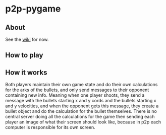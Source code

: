 # p2p-pygame
## About
See the [wiki](https://github.com/blakeearth/p2p-pygame/wiki) for now.

## How to play

## How it works
 Both players maintain their own game state and do their own 
 calculations for the arks of the bullets, and only send messages 
 to their opponent containing new info. Meaning when one player shoots, 
 they send a message with the bullets starting x and y cords and the 
 bullets starting x and y velocities, and when the opponent gets this 
 message, they create a bullet object and do the calculation for the 
 bullet themselves. There is no central server doing all the 
 calculations for the game then sending each player an image of what 
 their screen should look like, because in p2p each computer is 
 responsible for its own screen.